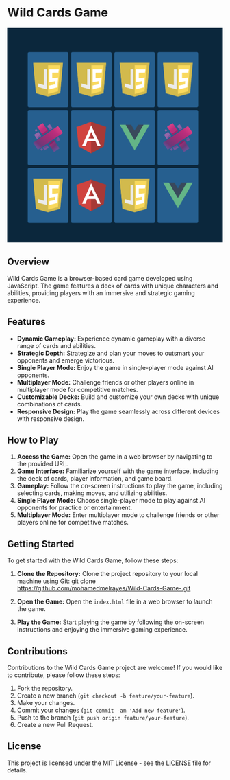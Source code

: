 # Wild Cards Game

![Wild Cards Game](wild_cards_game_screenshot.png)

## Overview

Wild Cards Game is a browser-based card game developed using JavaScript. The game features a deck of cards with unique characters and abilities, providing players with an immersive and strategic gaming experience.

## Features

- **Dynamic Gameplay:** Experience dynamic gameplay with a diverse range of cards and abilities.
- **Strategic Depth:** Strategize and plan your moves to outsmart your opponents and emerge victorious.
- **Single Player Mode:** Enjoy the game in single-player mode against AI opponents.
- **Multiplayer Mode:** Challenge friends or other players online in multiplayer mode for competitive matches.
- **Customizable Decks:** Build and customize your own decks with unique combinations of cards.
- **Responsive Design:** Play the game seamlessly across different devices with responsive design.

## How to Play

1. **Access the Game:** Open the game in a web browser by navigating to the provided URL.
2. **Game Interface:** Familiarize yourself with the game interface, including the deck of cards, player information, and game board.
3. **Gameplay:** Follow the on-screen instructions to play the game, including selecting cards, making moves, and utilizing abilities.
4. **Single Player Mode:** Choose single-player mode to play against AI opponents for practice or entertainment.
5. **Multiplayer Mode:** Enter multiplayer mode to challenge friends or other players online for competitive matches.

## Getting Started

To get started with the Wild Cards Game, follow these steps:

1. **Clone the Repository:** Clone the project repository to your local machine using Git:
git clone 
https://github.com/mohamedmelrayes/Wild-Cards-Game-.git

2. **Open the Game:** Open the `index.html` file in a web browser to launch the game.

3. **Play the Game:** Start playing the game by following the on-screen instructions and enjoying the immersive gaming experience.

## Contributions

Contributions to the Wild Cards Game project are welcome! If you would like to contribute, please follow these steps:

1. Fork the repository.
2. Create a new branch (`git checkout -b feature/your-feature`).
3. Make your changes.
4. Commit your changes (`git commit -am 'Add new feature'`).
5. Push to the branch (`git push origin feature/your-feature`).
6. Create a new Pull Request.

## License

This project is licensed under the MIT License - see the [LICENSE](LICENSE) file for details.
